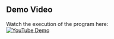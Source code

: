 ## Demo Video
Watch the execution of the program here:  
[![YouTube Demo](https://img.shields.io/badge/YouTube-Demo-red?logo=youtube)](https://www.youtube.com/watch?v=iTtgbwv3nDI)

